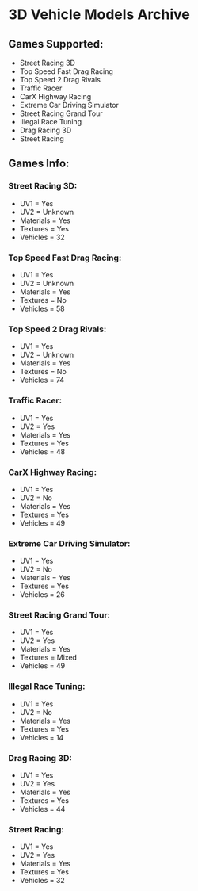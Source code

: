 # 3D Vehicle Models Archive

## Games Supported:
- Street Racing 3D
- Top Speed Fast Drag Racing
- Top Speed 2 Drag Rivals
- Traffic Racer
- CarX Highway Racing
- Extreme Car Driving Simulator
- Street Racing Grand Tour
- Illegal Race Tuning
- Drag Racing 3D
- Street Racing

## Games Info:

### Street Racing 3D:
- UV1 = Yes
- UV2 = Unknown
- Materials = Yes
- Textures = Yes
- Vehicles = 32

### Top Speed Fast Drag Racing:
- UV1 = Yes
- UV2 = Unknown
- Materials = Yes
- Textures = No
- Vehicles = 58

### Top Speed 2 Drag Rivals:
- UV1 = Yes
- UV2 = Unknown
- Materials = Yes
- Textures = No
- Vehicles = 74

### Traffic Racer:
- UV1 = Yes
- UV2 = Yes
- Materials = Yes
- Textures = Yes
- Vehicles = 48

### CarX Highway Racing:
- UV1 = Yes
- UV2 = No
- Materials = Yes
- Textures = Yes
- Vehicles = 49

### Extreme Car Driving Simulator:
- UV1 = Yes
- UV2 = No
- Materials = Yes
- Textures = Yes
- Vehicles = 26

### Street Racing Grand Tour:
- UV1 = Yes
- UV2 = Yes
- Materials = Yes
- Textures = Mixed
- Vehicles = 49

### Illegal Race Tuning:
- UV1 = Yes
- UV2 = No
- Materials = Yes
- Textures = Yes
- Vehicles = 14

### Drag Racing 3D:
- UV1 = Yes
- UV2 = Yes
- Materials = Yes
- Textures = Yes
- Vehicles = 44

### Street Racing:
- UV1 = Yes
- UV2 = Yes
- Materials = Yes
- Textures = Yes
- Vehicles = 32